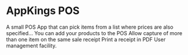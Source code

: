 # AppKings POS

 A small POS App that can pick items from a list where prices are also specified...
 You can add your products to the POS
 Allow capture of more than one item on the same sale receipt
 Print a receipt in PDF
 User management facility.
